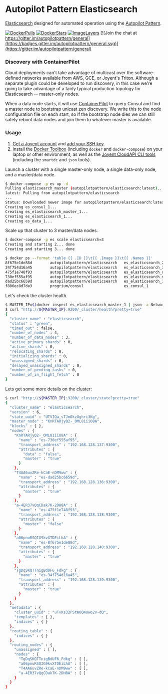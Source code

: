 Autopilot Pattern Elasticsearch
==========

[Elasticsearch](https://www.elastic.co/products) designed for automated operation using the [Autopilot Pattern](http://autopilotpattern.io/).

[![DockerPulls](https://img.shields.io/docker/pulls/autopilotpattern/elasticsearch.svg)](https://registry.hub.docker.com/u/autopilotpattern/elasticsearch/)
[![DockerStars](https://img.shields.io/docker/stars/autopilotpattern/elasticsearch.svg)](https://registry.hub.docker.com/u/autopilotpattern/elasticsearch/)
[![ImageLayers](https://badge.imagelayers.io/autopilotpattern/elasticsearch:latest.svg)](https://imagelayers.io/?images=autopilotpattern/elasticsearch:latest)
[![Join the chat at https://gitter.im/autopilotpattern/general](https://badges.gitter.im/autopilotpattern/general.svg)](https://gitter.im/autopilotpattern/general)

### Discovery with ContainerPilot

Cloud deployments can't take advantage of multicast over the software-defined networks available from AWS, GCE, or Joyent's Triton. Although a separate plugin could be developed to run discovery, in this case we're going to take advantage of a fairly typical production topology for Elasticsearch -- master-only nodes.

When a data node starts, it will use [ContainerPilot](https://github.com/joyent/containerpilot) to query Consul and find a master node to bootstrap unicast zen discovery. We write this to the node configuration file on each start, so if the bootstrap node dies we can still safely reboot data nodes and join them to whatever master is available.

### Usage

1. [Get a Joyent account](https://my.joyent.com/landing/signup/) and [add your SSH key](https://docs.joyent.com/public-cloud/getting-started).
1. Install the [Docker Toolbox](https://docs.docker.com/installation/mac/) (including `docker` and `docker-compose`) on your laptop or other environment, as well as the [Joyent CloudAPI CLI tools](https://apidocs.joyent.com/cloudapi/#getting-started) (including the `smartdc` and `json` tools).

Launch a cluster with a single master-only node, a single data-only node, and a master/data node.

```bash
$ docker-compose -p es up -d
Pulling elasticsearch_master (autopilotpattern/elasticsearch:latest)...
latest: Pulling from autopilotpattern/elasticsearch
...
Status: Downloaded newer image for autopilotpattern/elasticsearch:latest
Creating es_consul_1...
Creating es_elasticsearch_master_1...
Creating es_elasticsearch_1...
Creating es_data_1...
```

Scale up that cluster to 3 master/data nodes.

```bash
$ docker-compose -p es scale elasticsearch=3
Creating and starting 2... done
Creating and starting 3... done

$ docker ps --format 'table {{ .ID }}\t{{ .Image }}\t{{ .Names }}'
8f675e1de88d        autopilotpattern/elasticsearch   es_elasticsearch_2
34f754d16a45        autopilotpattern/elasticsearch   es_elasticsearch_3
475f1e748f93        autopilotpattern/elasticsearch   es_elasticsearch_data_1
730ef555af95        autopilotpattern/elasticsearch   es_elasticsearch_master_1
dad25bc6659d        autopilotpattern/elasticsearch   es_elasticsearch_1
f806ec8d7da3        progrium/consul                  es_consul_1

```

Let's check the cluster health.

```bash
$ MASTER_IP=$(docker inspect es_elasticsearch_master_1 | json -a NetworkSettings.IPAddress)
$ curl "http://${MASTER_IP}:9200/_cluster/health?pretty=true"
{
  "cluster_name" : "elasticsearch",
  "status" : "green",
  "timed_out" : false,
  "number_of_nodes" : 4,
  "number_of_data_nodes" : 3,
  "active_primary_shards" : 0,
  "active_shards" : 0,
  "relocating_shards" : 0,
  "initializing_shards" : 0,
  "unassigned_shards" : 0,
  "delayed_unassigned_shards" : 0,
  "number_of_pending_tasks" : 0,
  "number_of_in_flight_fetch" : 0
}

```

Lets get some more details on the cluster:

```bash
$ curl "http://${MASTER_IP}:9200/_cluster/state?pretty=true"
{
  "cluster_name" : "elasticsearch",
  "version" : 6,
  "state_uuid" : "UTVIQa_sTJmOkzUghri3Kg",
  "master_node" : "KnRTARjyQ2-_OML81iiO8A",
  "blocks" : { },
  "nodes" : {
    "KnRTARjyQ2-_OML81iiO8A" : {
      "name" : "es-730ef555af95",
      "transport_address" : "192.168.128.137:9300",
      "attributes" : {
        "data" : "false",
        "master" : "true"
      }
    },
    "T4AA6uvZRe-kCaE-nDM9ww" : {
      "name" : "es-dad25bc6659d",
      "transport_address" : "192.168.128.136:9300",
      "attributes" : {
        "master" : "true"
      }
    },
    "a-4ER37vQqCDak7K-2DH8A" : {
      "name" : "es-475f1e748f93",
      "transport_address" : "192.168.128.138:9300",
      "attributes" : {
        "master" : "false"
      }
    },
    "a06pnuRSQIG9kvXTDEiLhA" : {
      "name" : "es-8f675e1de88d",
      "transport_address" : "192.168.128.140:9300",
      "attributes" : {
        "master" : "true"
      }
    },
    "TgDqSKQTTnigBdUF6_Fdkg" : {
      "name" : "es-34f754d16a45",
      "transport_address" : "192.168.128.139:9300",
      "attributes" : {
        "master" : "true"
      }
    }
  },
  "metadata" : {
    "cluster_uuid" : "uTvKs32PStW0Q4swo2v-dQ",
    "templates" : { },
    "indices" : { }
  },
  "routing_table" : {
    "indices" : { }
  },
  "routing_nodes" : {
    "unassigned" : [ ],
    "nodes" : {
      "TgDqSKQTTnigBdUF6_Fdkg" : [ ],
      "a06pnuRSQIG9kvXTDEiLhA" : [ ],
      "T4AA6uvZRe-kCaE-nDM9ww" : [ ],
      "a-4ER37vQqCDak7K-2DH8A" : [ ]
    }
  }
}

```
